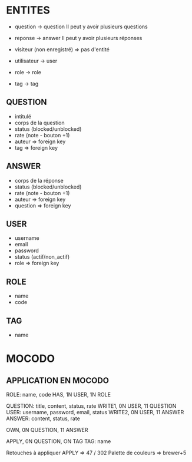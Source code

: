 # ENTITES

- question -> question
Il peut y avoir plusieurs questions

- reponse -> answer
Il peut y avoir plusieurs réponses

- visiteur (non enregistré) => pas d'entité
- utilisateur -> user

- role -> role

- tag -> tag

## QUESTION

- intitulé
- corps de la question
- status (blocked/unblocked)
- rate (note - bouton +1)
- auteur => foreign key
- tag => foreign key


## ANSWER

- corps de la réponse
- status (blocked/unblocked)
- rate (note - bouton +1)
- auteur => foreign key
- question => foreign key


## USER

- username
- email
- password
- status (actif/non_actif)
- role => foreign key


## ROLE

- name
- code

## TAG

- name

# MOCODO

## APPLICATION EN MOCODO

ROLE: name, code
HAS, 1N USER, 1N ROLE

QUESTION: title, content, status, rate
WRITE1, 0N USER, 11 QUESTION
USER: username, password, email, status
WRITE2, 0N USER, 11 ANSWER
ANSWER: content, status, rate

OWN, 0N QUESTION, 11 ANSWER

APPLY, 0N QUESTION, ON TAG
TAG: name

Retouches à appliquer
APPLY => 47 / 302
Palette de couleurs => brewer+5